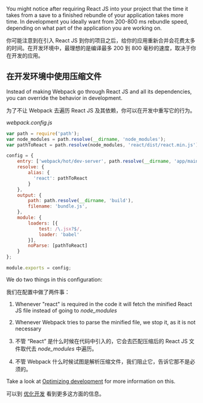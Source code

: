 You might notice after requiring React JS into your project that the time it takes from a save to a finished rebundle of your application takes more time. In development you ideally want from 200-800 ms rebundle speed, depending on what part of the application you are working on.

你可能注意到在引入 React JS 到你的项目之后，给你的应用重新合并会花费太多的时间。在开发环境中，最理想的是编译最多 200 到 800 毫秒的速度，取决于你在开发的应用。

## 在开发环境中使用压缩文件 

Instead of making Webpack go through React JS and all its dependencies, you can override the behavior in development.

为了不让 Webpack 去遍历 React JS 及其依赖，你可以在开发中重写它的行为。

*webpack.config.js*
```javascript
var path = require('path');
var node_modules = path.resolve(__dirname, 'node_modules');
var pathToReact = path.resolve(node_modules, 'react/dist/react.min.js');

config = {
    entry: ['webpack/hot/dev-server', path.resolve(__dirname, 'app/main.js')],
    resolve: {
	    alias: {
	      'react': pathToReact
	    }
	},
    output: {
        path: path.resolve(__dirname, 'build'),
        filename: 'bundle.js',
    },
    module: {
    	loaders: [{
    		test: /\.jsx?$/,
    		loader: 'babel'
    	}],
    	noParse: [pathToReact]
    }    
};

module.exports = config;
```

We do two things in this configuration:

我们在配置中做了两件事：

1. Whenever "react" is required in the code it will fetch the minified React JS file instead of going to *node_modules*

2. Whenever Webpack tries to parse the minified file, we stop it, as it is not necessary


1. 不管 “React” 是什么时候在代码中引入的，它会去匹配压缩后的 React JS 文件取代去 *node_modules* 中遍历。

2. 不管 Webpack 什么时候试图是解析压缩文件，我们阻止它，告诉它那不是必须的。

Take a look at [Optimizing development](Optimizing-development) for more information on this.

可以到 [优化开发](Optimizing-development) 看到更多这方面的信息。